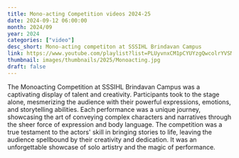 ```yaml
---
title: Mono-acting Competition videos 2024-25
date: 2024-09-12 06:00:00
month: 2024/09
year: 2024
categories: ["video"]
desc_short: Mono-acting competiton at SSSIHL Brindavan Campus
link: https://www.youtube.com/playlist?list=PLUyvnxCM1pCYUYzgQwcolrYVSMLCLdckv
thumbnail: images/thumbnails/2025/Monoacting.jpg
draft: false
---
```


 The Monoacting Competition at SSSIHL Brindavan Campus was a captivating display of talent and creativity. Participants took to the stage alone, mesmerizing the audience with their powerful expressions, emotions, and storytelling abilities. Each performance was a unique journey, showcasing the art of conveying complex characters and narratives through the sheer force of expression and body language. The competition was a true testament to the actors' skill in bringing stories to life, leaving the audience spellbound by their creativity and dedication. It was an unforgettable showcase of solo artistry and the magic of performance.